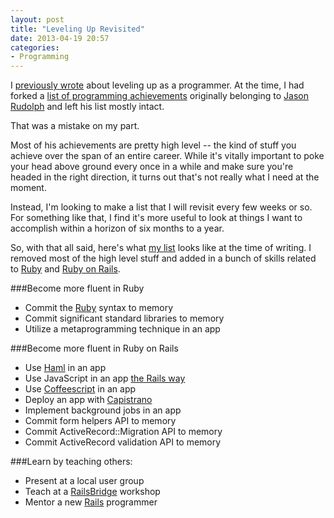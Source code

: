 ```yaml
---
layout: post
title: "Leveling Up Revisited"
date: 2013-04-19 20:57
categories:
- Programming
---
```


I [previously wrote][previously] about leveling up as a programmer. At the time, I had forked a [list of programming achievements][jason-list] originally belonging to [Jason Rudolph][jason] and left his list mostly intact.

That was a mistake on my part.

<!-- more -->

Most of his achievements are pretty high level -- the kind of stuff you achieve over the span of an entire career. While it's vitally important to poke your head above ground every once in a while and make sure you're headed in the right direction, it turns out that's not really what I need at the moment.

Instead, I'm looking to make a list that I will revisit every few weeks or so. For something like that, I find it's more useful to look at things I want to accomplish within a horizon of six months to a year.

So, with that all said, here's what [my list][my-list] looks like at the time of writing. I removed most of the high level stuff and added in a bunch of skills related to [Ruby][ruby] and [Ruby on Rails][rails].

[previously]: /blog/leveling-up/
[jason]: http://jasonrudolph.com/
[jason-list]: https://gist.github.com/1133830#file_programming_achievements.md
[my-list]: https://gist.github.com/3974161#file_programming_achievements.md
[ruby]: http://www.ruby-lang.org/
[rails]: http://rubyonrails.org/

###Become more fluent in Ruby

- Commit the [Ruby][ruby] syntax to memory
- Commit significant standard libraries to memory
- Utilize a metaprogramming technique in an app

###Become more fluent in Ruby on Rails

- Use [Haml][haml] in an app
- Use JavaScript in an app [the Rails way][rails-js]
- Use [Coffeescript][coffee] in an app
- Deploy an app with [Capistrano][capistrano]
- Implement background jobs in an app
- Commit form helpers API to memory
- Commit ActiveRecord::Migration API to memory
- Commit ActiveRecord validation API to memory

###Learn by teaching others:

- Present at a local user group
- Teach at a [RailsBridge][railsbridge] workshop
- Mentor a new [Rails][rails] programmer

[ruby]: http://www.ruby-lang.org/
[haml]: http://haml.info/
[rails-js]: http://edgeguides.rubyonrails.org/working_with_javascript_in_rails.html
[coffee]: http://coffeescript.org/
[capistrano]: http://capistranorb.com/
[railsbridge]: http://workshops.railsbridge.org/
[rails]: http://rubyonrails.org/
